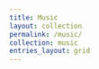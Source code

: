 ```yaml
---
title: Music
layout: collection
permalink: /music/
collection: music
entries_layout: grid
---
```


